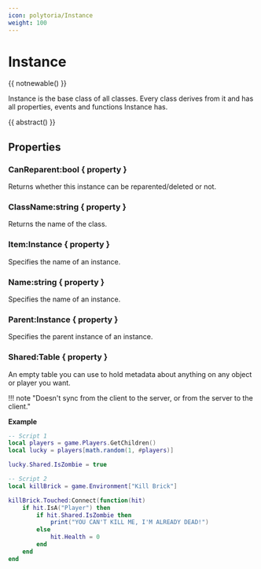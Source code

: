 ```yaml
---
icon: polytoria/Instance
weight: 100
---
```


# Instance

{{ notnewable() }}

Instance is the base class of all classes. Every class derives from it and has all properties, events and functions Instance has.

{{ abstract() }}

## Properties

### CanReparent:bool { property }
Returns whether this instance can be reparented/deleted or not.

### ClassName:string { property }
Returns the name of the class.

### Item:Instance { property }
Specifies the name of an instance.

### Name:string { property }
Specifies the name of an instance.

### Parent:Instance { property }
Specifies the parent instance of an instance.

### Shared:Table { property }
An empty table you can use to hold metadata about anything on any object or player you want.

!!! note "Doesn't sync from the client to the server, or from the server to the client."

**Example**

```lua
-- Script 1
local players = game.Players.GetChildren()
local lucky = players[math.random(1, #players)]

lucky.Shared.IsZombie = true

-- Script 2
local killBrick = game.Environment["Kill Brick"]

killBrick.Touched:Connect(function(hit)
    if hit.IsA("Player") then
        if hit.Shared.IsZombie then
            print("YOU CAN'T KILL ME, I'M ALREADY DEAD!")
        else
            hit.Health = 0
        end
    end
end
```